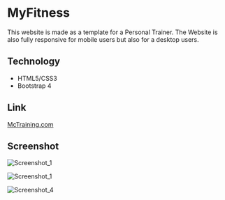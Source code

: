 # MyFitness

This website is made as a template for a Personal Trainer.
The Website is also fully responsive for mobile users but also for a desktop users.

## Technology

- HTML5/CSS3
- Bootstrap 4

## Link

[McTraining.com](https://mctraining.herokuapp.com/ 'Home Page')

## Screenshot

![Screenshot_1](https://user-images.githubusercontent.com/32263448/61446451-10bb6700-a947-11e9-9cce-5364f9e7559f.png)

![Screenshot_1](https://user-images.githubusercontent.com/32263448/61446513-29c41800-a947-11e9-9be5-84e7b58cd83d.jpg)

![Screenshot_4](https://user-images.githubusercontent.com/32263448/61446574-41030580-a947-11e9-8990-cddbc6cb3d70.jpg)
